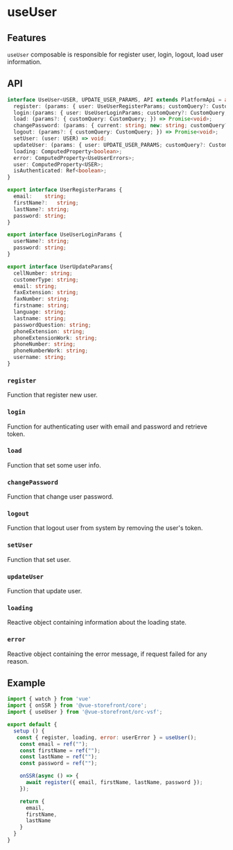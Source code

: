 # useUser

## Features
`useUser` composable is responsible for register user, login, logout, load user information.

## API
```typescript
interface UseUser<USER, UPDATE_USER_PARAMS, API extends PlatformApi = any> extends Composable<API>  {
  register: (params: { user: UseUserRegisterParams; customQuery?: CustomQuery; }) => Promise<void>;
  login:(params: { user: UseUserLoginParams; customQuery?: CustomQuery; }) => Promise<void>;
  load: (params?: { customQuery: CustomQuery; }) => Promise<void>;
  changePassword: (params: { current: string; new: string; customQuery?: CustomQuery; }) => Promise<void>;
  logout: (params?: { customQuery: CustomQuery; }) => Promise<void>;
  setUser: (user: USER) => void;
  updateUser: (params: { user: UPDATE_USER_PARAMS; customQuery?: CustomQuery; }) => Promise<void>;
  loading: ComputedProperty<boolean>;
  error: ComputedProperty<UseUserErrors>;
  user: ComputedProperty<USER>;
  isAuthenticated: Ref<boolean>;
}

export interface UserRegisterParams {
  email:	string;
  firstName?:	string;
  lastName?: string;
  password:	string;
}

export interface UseUserLoginParams {
  userName?: string;
  password:	string;
}

export interface UserUpdateParams{
  cellNumber: string;
  customerType: string;
  email: string;
  faxExtension: string;
  faxNumber: string;
  firstname: string;
  language: string;
  lastname: string;
  passwordQuestion: string;
  phoneExtension: string;
  phoneExtensionWork: string;
  phoneNumber: string;
  phoneNumberWork: string;
  username: string;
}

```

### `register`
Function that register new user. 

### `login`
Function for authenticating user with email and password and retrieve token.

### `load`
Function that set some user info.

### `changePassword`
Function that change user password.

### `logout`
Function that logout user from system by removing the user's token.

### `setUser`
Function that set user.

### `updateUser`
Function that update user.

### `loading`
Reactive object containing information about the loading state.

### `error`
Reactive object containing the error message, if request failed for any reason.

## Example

```javascript
import { watch } from 'vue'
import { onSSR } from '@vue-storefront/core';
import { useUser } from '@vue-storefront/orc-vsf';

export default {
  setup () {
   const { register, loading, error: userError } = useUser();
    const email = ref("");
    const firstName = ref("");
    const lastName = ref("");
    const password = ref("");

    onSSR(async () => {
      await register({ email, firstName, lastName, password });
    });

    return {
      email,
      firstName,
      lastName
    }
  }
}
```